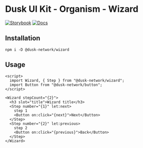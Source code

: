 # Dusk UI Kit - Organism - Wizard

[![Storybook](https://img.shields.io/badge/Storybook-Component_Playground-%23FF4785?style=flat&logo=storybook)](https://dusk-network.github.io/dusk-ui-kit/?path=/story/components-atoms-wizard)
[![Docs](https://img.shields.io/badge/Documentation-%235E35CF?style=flat)](https://dusk-network.github.io/dusk-ui-kit/docs/components/atoms/wizard)

## Installation

```
npm i -D @dusk-network/wizard
```

## Usage

<!-- MARKDOWN-AUTO-DOCS:START (CODE:src=../../../examples/src/organisms/wizard/Wizard_01.svelte) -->
<!-- The below code snippet is automatically added from ../../../examples/src/organisms/wizard/Wizard_01.svelte -->
```svelte
<script>
  import Wizard, { Step } from "@dusk-network/wizard";
  import Button from "@dusk-network/button";
</script>

<Wizard stepCount="{2}">
  <h3 slot="title">Wizard title</h3>
  <Step number="{1}" let:next>
    step 1
    <Button on:click="{next}">Next</Button>
  </Step>
  <Step number="{2}" let:previous>
    step 2
    <Button on:click="{previous}">Back</Button>
  </Step>
</Wizard>
```
<!-- MARKDOWN-AUTO-DOCS:END -->
